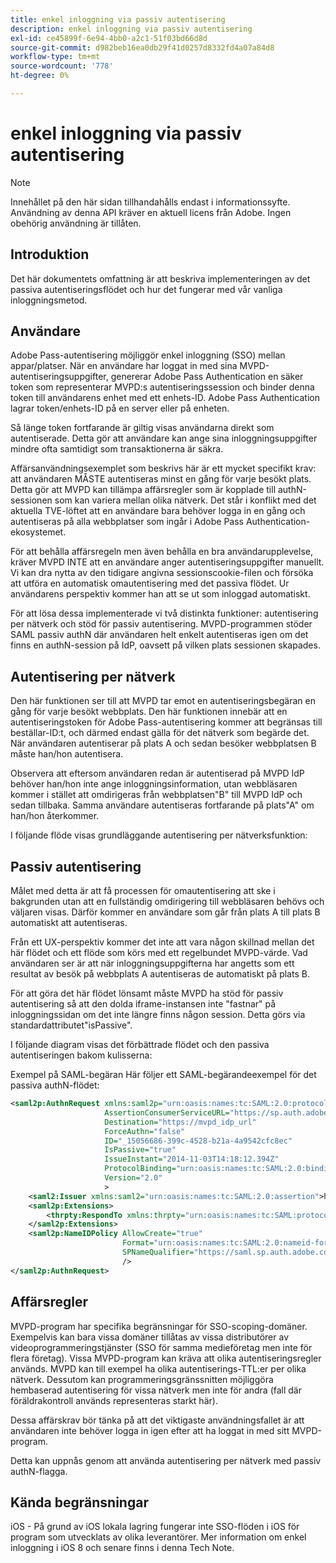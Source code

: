 ```yaml
---
title: enkel inloggning via passiv autentisering
description: enkel inloggning via passiv autentisering
exl-id: ce45899f-6e94-4bb0-a2c1-51f03bd66d8d
source-git-commit: d982beb16ea0db29f41d0257d8332fd4a07a84d8
workflow-type: tm+mt
source-wordcount: '778'
ht-degree: 0%

---
```


# enkel inloggning via passiv autentisering

>[!NOTE]
>
>Innehållet på den här sidan tillhandahålls endast i informationssyfte. Användning av denna API kräver en aktuell licens från Adobe. Ingen obehörig användning är tillåten.


## Introduktion

Det här dokumentets omfattning är att beskriva implementeringen av det passiva autentiseringsflödet och hur det fungerar med vår vanliga inloggningsmetod.

## Användare

Adobe Pass-autentisering möjliggör enkel inloggning (SSO) mellan appar/platser. När en användare har loggat in med sina MVPD-autentiseringsuppgifter, genererar Adobe Pass Authentication en säker token som representerar MVPD:s autentiseringssession och binder denna token till användarens enhet med ett enhets-ID. Adobe Pass Authentication lagrar token/enhets-ID på en server eller på enheten.

Så länge token fortfarande är giltig visas användarna direkt som autentiserade. Detta gör att användare kan ange sina inloggningsuppgifter mindre ofta samtidigt som transaktionerna är säkra.



Affärsanvändningsexemplet som beskrivs här är ett mycket specifikt krav: att användaren MÅSTE autentiseras minst en gång för varje besökt plats. Detta gör att MVPD kan tillämpa affärsregler som är kopplade till authN-sessionen som kan variera mellan olika nätverk. Det står i konflikt med det aktuella TVE-löftet att en användare bara behöver logga in en gång och autentiseras på alla webbplatser som ingår i Adobe Pass Authentication-ekosystemet.



För att behålla affärsregeln men även behålla en bra användarupplevelse, kräver MVPD INTE att en användare anger autentiseringsuppgifter manuellt. Vi kan dra nytta av den tidigare angivna sessionscookie-filen och försöka att utföra en automatisk omautentisering med det passiva flödet. Ur användarens perspektiv kommer han att se ut som inloggad automatiskt.



För att lösa dessa implementerade vi två distinkta funktioner: autentisering per nätverk och stöd för passiv autentisering. MVPD-programmen stöder SAML passiv authN där användaren helt enkelt autentiseras igen om det finns en authN-session på IdP, oavsett på vilken plats sessionen skapades.



## Autentisering per nätverk

Den här funktionen ser till att MVPD tar emot en autentiseringsbegäran en gång för varje besökt webbplats. Den här funktionen innebär att en autentiseringstoken för Adobe Pass-autentisering kommer att begränsas till beställar-ID:t, och därmed endast gälla för det nätverk som begärde det. När användaren autentiserar på plats A och sedan besöker webbplatsen B måste han/hon autentisera.



Observera att eftersom användaren redan är autentiserad på MVPD IdP behöver han/hon inte ange inloggningsinformation, utan webbläsaren kommer i stället att omdirigeras från webbplatsen&quot;B&quot; till MVPD IdP och sedan tillbaka. Samma användare autentiseras fortfarande på plats&quot;A&quot; om han/hon återkommer.



I följande flöde visas grundläggande autentisering per nätverksfunktion:





## Passiv autentisering

Målet med detta är att få processen för omautentisering att ske i bakgrunden utan att en fullständig omdirigering till webbläsaren behövs och väljaren visas. Därför kommer en användare som går från plats A till plats B automatiskt att autentiseras.



Från ett UX-perspektiv kommer det inte att vara någon skillnad mellan det här flödet och ett flöde som körs med ett regelbundet MVPD-värde. Vad användaren ser är att när inloggningsuppgifterna har angetts som ett resultat av besök på webbplats A autentiseras de automatiskt på plats B.



För att göra det här flödet lönsamt måste MVPD ha stöd för passiv autentisering så att den dolda iframe-instansen inte &quot;fastnar&quot; på inloggningssidan om det inte längre finns någon session. Detta görs via standardattributet&quot;isPassive&quot;.



I följande diagram visas det förbättrade flödet och den passiva autentiseringen bakom kulisserna:





Exempel på SAML-begäran
Här följer ett SAML-begärandeexempel för det passiva authN-flödet:


```xml
<saml2p:AuthnRequest xmlns:saml2p="urn:oasis:names:tc:SAML:2.0:protocol"
                     AssertionConsumerServiceURL="https://sp.auth.adobe.com/sp/saml/SAMLAssertionConsumer"
                     Destination="https://mvpd_idp_url"
                     ForceAuthn="false"
                     ID="_15056686-399c-4528-b21a-4a9542cfc8ec"
                     IsPassive="true"
                     IssueInstant="2014-11-03T14:18:12.394Z"
                     ProtocolBinding="urn:oasis:names:tc:SAML:2.0:bindings:HTTP-POST"
                     Version="2.0"
                     >
    <saml2:Issuer xmlns:saml2="urn:oasis:names:tc:SAML:2.0:assertion">https://saml.sp.auth.adobe.com </saml2:Issuer>
    <saml2p:Extensions>
        <thrpty:RespondTo xmlns:thrpty="urn:oasis:names:tc:SAML:protocol:ext:third-party">https://saml.sp.auth.adobe.com</thrpty:RespondTo>
    </saml2p:Extensions>
    <saml2p:NameIDPolicy AllowCreate="true"
                         Format="urn:oasis:names:tc:SAML:2.0:nameid-format:transient"
                         SPNameQualifier="https://saml.sp.auth.adobe.com"
                         />
</saml2p:AuthnRequest>
```

## Affärsregler

MVPD-program har specifika begränsningar för SSO-scoping-domäner. Exempelvis kan bara vissa domäner tillåtas av vissa distributörer av videoprogrammeringstjänster (SSO för samma medieföretag men inte för flera företag).
Vissa MVPD-program kan kräva att olika autentiseringsregler används. MVPD kan till exempel ha olika autentiserings-TTL:er per olika nätverk. Dessutom kan programmeringsgränssnitten möjliggöra hembaserad autentisering för vissa nätverk men inte för andra (fall där föräldrakontroll används representeras starkt här).


Dessa affärskrav bör tänka på att det viktigaste användningsfallet är att användaren inte behöver logga in igen efter att ha loggat in med sitt MVPD-program.

Detta kan uppnås genom att använda autentisering per nätverk med passiv authN-flagga.



## Kända begränsningar

iOS - På grund av iOS lokala lagring fungerar inte SSO-flöden i iOS för program som utvecklats av olika leverantörer. Mer information om enkel inloggning i iOS 8 och senare finns i denna Tech Note.


<!--
>[!RELATEDINFORMATION]
>* Single Sign-On on iOS
>* SSO on iOS when using the Adobe Pass Authentication Access Enabler
-->
